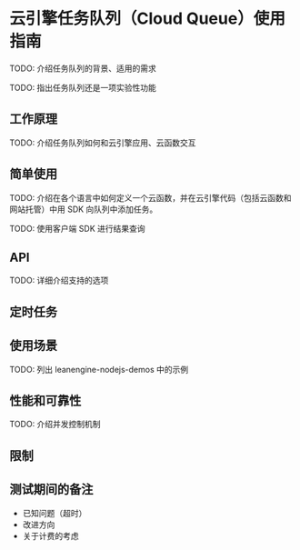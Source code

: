 # 云引擎任务队列（Cloud Queue）使用指南

TODO: 介绍任务队列的背景、适用的需求

TODO: 指出任务队列还是一项实验性功能

## 工作原理

TODO: 介绍任务队列如何和云引擎应用、云函数交互

## 简单使用

TODO: 介绍在各个语言中如何定义一个云函数，并在云引擎代码（包括云函数和网站托管）中用 SDK 向队列中添加任务。

TODO: 使用客户端 SDK 进行结果查询

## API

TODO: 详细介绍支持的选项

## 定时任务

## 使用场景

TODO: 列出 leanengine-nodejs-demos 中的示例

## 性能和可靠性

TODO: 介绍并发控制机制

## 限制

## 测试期间的备注

- 已知问题（超时）
- 改进方向
- 关于计费的考虑
